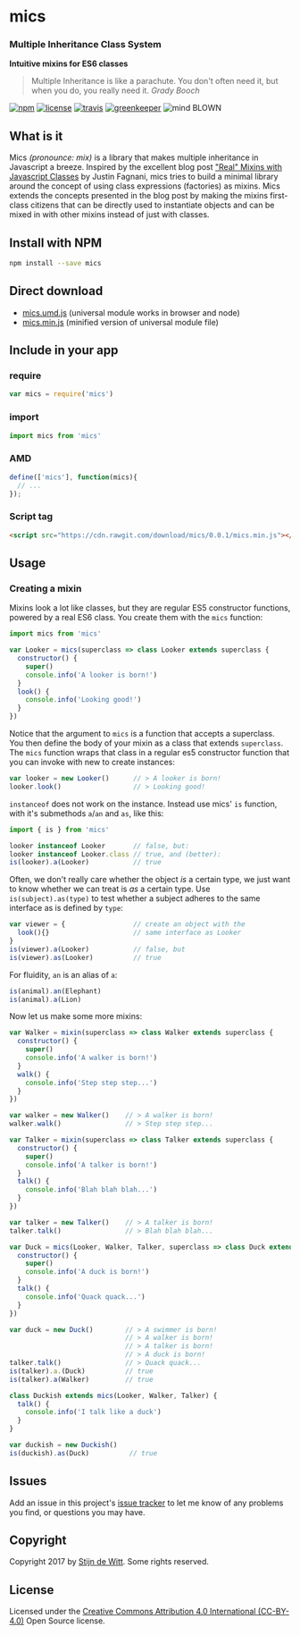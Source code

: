 # mics
### Multiple Inheritance Class System
**Intuitive mixins for ES6 classes**

> Multiple Inheritance is like a parachute. You don't often need it, but when you do, you really need it.
*Grady Booch*

[![npm](https://img.shields.io/npm/v/mics.svg)](https://npmjs.com/package/mics)
[![license](https://img.shields.io/npm/l/mics.svg)](https://creativecommons.org/licenses/by/4.0/)
[![travis](https://img.shields.io/travis/Download/mics.svg)](https://travis-ci.org/Download/mics)
[![greenkeeper](https://img.shields.io/david/Download/mics.svg)](https://greenkeeper.io/)
![mind BLOWN](https://img.shields.io/badge/mind-BLOWN-ff69b4.svg)

## What is it
Mics *(pronounce: mix)* is a library that makes multiple inheritance in Javascript a 
breeze. Inspired by the excellent blog post ["Real" Mixins with Javascript Classes](http://justinfagnani.com/2015/12/21/real-mixins-with-javascript-classes/) 
by Justin Fagnani, mics tries to build a minimal library around the concept of using class expressions (factories)
as mixins. Mics extends the concepts presented in the blog post by making the mixins first-class citizens that can be directly 
used to instantiate objects and can be mixed in with other mixins instead of just with classes.


## Install with NPM
```sh
npm install --save mics
```

## Direct download
* [mics.umd.js](https://cdn.rawgit.com/download/mics/0.0.1/mics.umd.js) (universal module works in browser and node)
* [mics.min.js](https://cdn.rawgit.com/download/mics/0.0.1/mics.min.js) (minified version of universal module file)


## Include in your app

### require
```js
var mics = require('mics')
```

### import
```js
import mics from 'mics'
```

### AMD
```js
define(['mics'], function(mics){
  // ...
});
```

### Script tag
```html
<script src="https://cdn.rawgit.com/download/mics/0.0.1/mics.min.js"></script>
```

## Usage
### Creating a mixin
Mixins look a lot like classes, but they are regular ES5 constructor functions, powered by a real
ES6 class. You create them with the `mics` function:

```js
import mics from 'mics'

var Looker = mics(superclass => class Looker extends superclass {
  constructor() {
    super()
    console.info('A looker is born!')
  }
  look() {
    console.info('Looking good!')
  }
})
```

Notice that the argument to `mics` is a function that accepts a superclass. You then define the 
body of your mixin as a class that extends `superclass`. The `mics` function wraps that class in
a regular es5 constructor function that you can invoke with new to create instances:

```js
var looker = new Looker()      // > A looker is born!
looker.look()                  // > Looking good!
```

`instanceof` does not work on the instance. Instead use mics' `is` function, with it's 
submethods `a`/`an` and `as`, like this:

```js
import { is } from 'mics'

looker instanceof Looker       // false, but:
looker instanceof Looker.class // true, and (better):
is(looker).a(Looker)           // true
```

Often, we don't really care whether the object *is* a certain type, we just want to know whether 
we can treat is *as* a certain type. Use `is(subject).as(type)` to test whether a subject adheres
to the same interface as is defined by `type`:

```js
var viewer = {                 // create an object with the
  look(){}                     // same interface as Looker
}     
is(viewer).a(Looker)           // false, but
is(viewer).as(Looker)          // true
```

For fluidity, `an` is an alias of `a`:

```js
is(animal).an(Elephant)
is(animal).a(Lion)
```

Now let us make some more mixins:

```js
var Walker = mixin(superclass => class Walker extends superclass {
  constructor() {
    super()
    console.info('A walker is born!')
  }
  walk() {
    console.info('Step step step...')
  }
})

var walker = new Walker()    // > A walker is born!
walker.walk()                // > Step step step...

var Talker = mixin(superclass => class Talker extends superclass {
  constructor() {
    super()
    console.info('A talker is born!')
  }
  talk() {
    console.info('Blah blah blah...')
  }
})

var talker = new Talker()    // > A talker is born!
talker.talk()                // > Blah blah blah...

var Duck = mics(Looker, Walker, Talker, superclass => class Duck extends superclass {
  constructor() {
    super()
    console.info('A duck is born!')
  }
  talk() {
    console.info('Quack quack...')
  }
})

var duck = new Duck()        // > A swimmer is born!
                             // > A walker is born!
                             // > A talker is born!
                             // > A duck is born!
talker.talk()                // > Quack quack...
is(talker).a.(Duck)          // true
is(talker).a(Walker)         // true

class Duckish extends mics(Looker, Walker, Talker) {
  talk() {
    console.info('I talk like a duck')
  }
}

var duckish = new Duckish()
is(duckish).as(Duck)          // true
```

## Issues
Add an issue in this project's [issue tracker](https://github.com/download/mics/issues)
to let me know of any problems you find, or questions you may have.

## Copyright
Copyright 2017 by [Stijn de Witt](https://StijnDeWitt.com). Some rights reserved.

## License
Licensed under the [Creative Commons Attribution 4.0 International (CC-BY-4.0)](https://creativecommons.org/licenses/by/4.0/) Open Source license.

